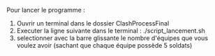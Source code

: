 Pour lancer le programme :
1. Ouvrir un terminal dans le dossier ClashProcessFinal
2. Executer la ligne suivante dans le terminal : ./script_lancement.sh
3. selectionner avec la barre glissante le nombre d'équipes que vous voulez avoir (sachant que chaque équipe possède 5 soldats)

